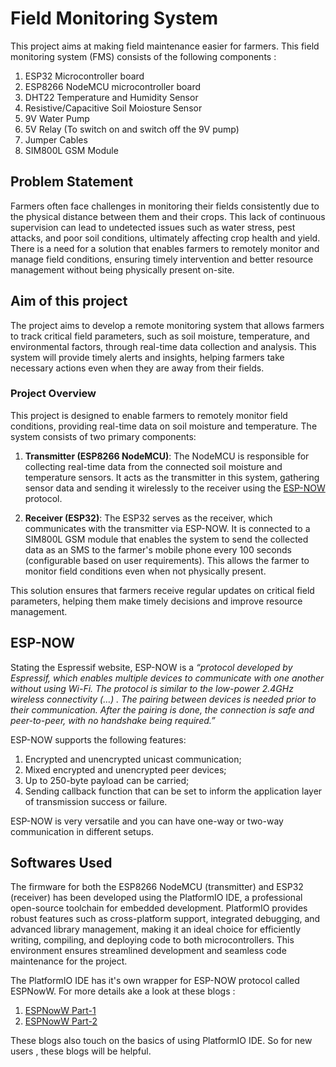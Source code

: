 # Field Monitoring System

This project aims at making field maintenance easier for farmers. 
This field monitoring system (FMS) consists of the following components :
1. ESP32 Microcontroller board 
2. ESP8266 NodeMCU microcontroller board
3. DHT22 Temperature and Humidity Sensor
4. Resistive/Capacitive Soil Moiosture Sensor
5. 9V Water Pump
6. 5V Relay (To switch on and switch off the 9V pump)
7. Jumper Cables
8. SIM800L GSM Module

## Problem Statement
Farmers often face challenges in monitoring their fields consistently due to the physical distance between them and their crops. This lack of continuous supervision can lead to undetected issues such as water stress, pest attacks, and poor soil conditions, ultimately affecting crop health and yield. There is a need for a solution that enables farmers to remotely monitor and manage field conditions, ensuring timely intervention and better resource management without being physically present on-site.

## Aim of this project 
The project aims to develop a remote monitoring system that allows farmers to track critical field parameters, such as soil moisture, temperature, and environmental factors, through real-time data collection and analysis. This system will provide timely alerts and insights, helping farmers take necessary actions even when they are away from their fields.

### Project Overview

This project is designed to enable farmers to remotely monitor field conditions, providing real-time data on soil moisture and temperature. The system consists of two primary components:

1. **Transmitter (ESP8266 NodeMCU)**: The NodeMCU is responsible for collecting real-time data from the connected soil moisture and temperature sensors. It acts as the transmitter in this system, gathering sensor data and sending it wirelessly to the receiver using the [ESP-NOW](#esp-now) protocol.

2. **Receiver (ESP32)**: The ESP32 serves as the receiver, which communicates with the transmitter via ESP-NOW. It is connected to a SIM800L GSM module that enables the system to send the collected data as an SMS to the farmer's mobile phone every 100 seconds (configurable based on user requirements). This allows the farmer to monitor field conditions even when not physically present.

This solution ensures that farmers receive regular updates on critical field parameters, helping them make timely decisions and improve resource management.


## ESP-NOW 
Stating the Espressif website, ESP-NOW is a *“protocol developed by Espressif, which enables multiple devices to communicate with one another without using Wi-Fi. The protocol is similar to the low-power 2.4GHz wireless connectivity (…) . The pairing between devices is needed prior to their communication. After the pairing is done, the connection is safe and peer-to-peer, with no handshake being required.”*

ESP-NOW supports the following features:

1. Encrypted and unencrypted unicast communication;
2. Mixed encrypted and unencrypted peer devices;
3. Up to 250-byte payload can be carried;
4. Sending callback function that can be set to inform the application layer of transmission success or failure.

ESP-NOW is very versatile and you can have one-way or two-way communication in different setups.

## Softwares Used 
The firmware for both the ESP8266 NodeMCU (transmitter) and ESP32 (receiver) has been developed using the PlatformIO IDE, a professional open-source toolchain for embedded development. PlatformIO provides robust features such as cross-platform support, integrated debugging, and advanced library management, making it an ideal choice for efficiently writing, compiling, and deploying code to both microcontrollers. This environment ensures streamlined development and seamless code maintenance for the project.

The PlatformIO IDE has it's own wrapper for ESP-NOW protocol called ESPNowW. 
For more details ake a look at these blogs :
1. [ESPNowW Part-1](https://medium.com/@forgamesonly684/espnoww-the-esp-now-wrapper-library-for-platformio-part-1-downloading-and-installing-the-02df58b241e9)
2. [ESPNowW Part-2](https://medium.com/@forgamesonly684/espnoww-the-esp-now-wrapper-library-for-platformio-part-2-coding-the-esp-boards-using-6ccae4ee77cc)

These blogs also touch on the basics of using PlatformIO IDE. So for new users , these blogs will be helpful. 

